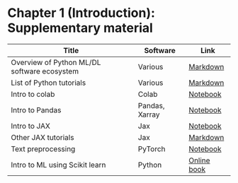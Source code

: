 # Chapter 1 (Introduction): Supplementary material
|Title|Software|Link|
-|-|-
|Overview of Python ML/DL software ecosystem|Various|[Markdown](https://github.com/probml/probml-notebooks/blob/main/markdown/software.md)
|List of Python tutorials|Various|[Markdown](https://github.com/probml/probml-notebooks/blob/main/markdown/python_tutorials.md)
|Intro to colab|Colab|[Notebook](https://colab.research.google.com/github/probml/probml-notebooks/blob/master/notebooks/colab_intro.ipynb)
|Intro to Pandas|Pandas, Xarray|[Notebook](https://colab.research.google.com/github/probml/probml-notebooks/blob/master/notebooks/pandas_intro.ipynb)
|Intro to JAX|Jax|[Notebook](https://colab.research.google.com/github/probml/probml-notebooks/blob/master/notebooks/jax_intro.ipynb)
|Other JAX tutorials|Jax|[Markdown](https://github.com/probml/probml-notebooks/blob/main/markdown/jax_tutorials.md)
|Text preprocessing|PyTorch|[Notebook](https://colab.research.google.com/github/probml/probml-notebooks/blob/master/notebooks/text_preproc_torch.ipynb)
|Intro to ML using Scikit learn|Python|[Online book](https://inria.github.io/scikit-learn-mooc/)
